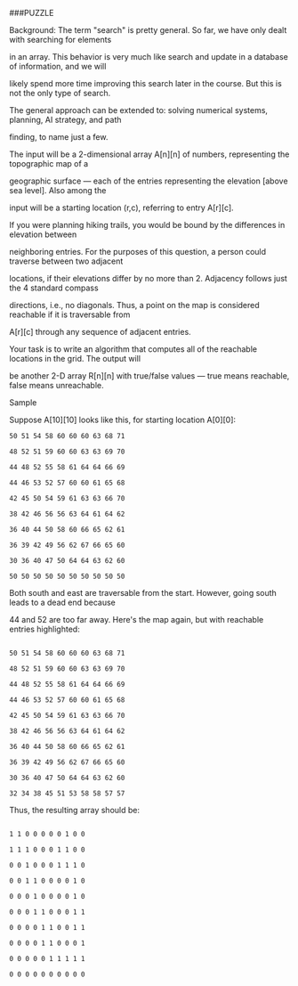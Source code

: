 ###PUZZLE

Background:	The	term	"search"	is	pretty general.	So	far,	we	have	only	dealt	with	searching	for	elements	

in	an	array.	This behavior	is	very	much	like	search	and	update in	a	database	of	information,	and	we	will	

likely spend	more	time	improving	this	search	later	in the	course.	But	this	is	not	the	only	type	of search.	

The	general	approach	can	be	extended to:	solving	numerical	systems,	planning,	AI strategy,	and	path	

finding,	to	name	just	a	few.

The	input	will	be	a	2-dimensional	array	A[n][n] of	numbers,	representing	the	topographic	map	of	a	

geographic	surface	— each	of	the	entries	representing	the	elevation	[above	sea	level].	Also	among	the	

input	will	be	a	starting	location	(r,c),	referring	to	entry	A[r][c].

If	you	were	planning	hiking	trails,	you	would be	bound	by	the	differences	in	elevation	between	

neighboring	entries.	For	the	purposes	of	this	question,	a person	could	traverse	between	two	adjacent	

locations,	if	their	elevations	differ by	no	more	than	2.	Adjacency	follows	just	the	4	standard	compass	

directions, i.e.,	no	diagonals.	Thus,	a	point	on	the	map	is	considered	reachable	if	it	is traversable	from	

A[r][c] through	any	sequence	of	adjacent	entries.

Your	task	is	to	write	an	algorithm	that	computes	all	of	the	reachable	locations in	the	grid.	The	output	will	

be	another	2-D	array	R[n][n]	with	true/false values	— true	means	reachable,	false	means	unreachable.

Sample

Suppose	A[10][10] looks	like	this,	for	starting	location	A[0][0]:

```
50 51 54 58 60 60 60 63 68 71

48 52 51 59 60 60 63 63 69 70

44 48 52 55 58 61 64 64 66 69

44 46 53 52 57 60 60 61 65 68

42 45 50 54 59 61 63 63 66 70

38 42 46 56 56 63 64 61 64 62

36 40 44 50 58 60 66 65 62 61

36 39 42 49 56 62 67 66 65 60

30 36 40 47 50 64 64 63 62 60

50 50 50 50 50 50 50 50 50 50
```

Both	south	and	east	are	traversable	from	the	start.	However,	going	south leads	to	a	dead	end	because	

44	and	52	are	too	far	away.	Here's	the	map again,	but	with	reachable	entries	highlighted:
```

50 51 54 58 60 60 60 63 68 71

48 52 51 59 60 60 63 63 69 70

44 48 52 55 58 61 64 64 66 69

44 46 53 52 57 60 60 61 65 68

42 45 50 54 59 61 63 63 66 70

38 42 46 56 56 63 64 61 64 62

36 40 44 50 58 60 66 65 62 61

36 39 42 49 56 62 67 66 65 60

30 36 40 47 50 64 64 63 62 60

32 34 38 45 51 53 58 58 57 57
```

Thus,	the	resulting	array	should	be:
```

1 1 0 0 0 0 0 1 0 0

1 1 1 0 0 0 1 1 0 0

0 0 1 0 0 0 1 1 1 0

0 0 1 1 0 0 0 0 1 0

0 0 0 1 0 0 0 0 1 0

0 0 0 1 1 0 0 0 1 1

0 0 0 0 1 1 0 0 1 1

0 0 0 0 1 1 0 0 0 1

0 0 0 0 0 1 1 1 1 1

0 0 0 0 0 0 0 0 0 0
```

